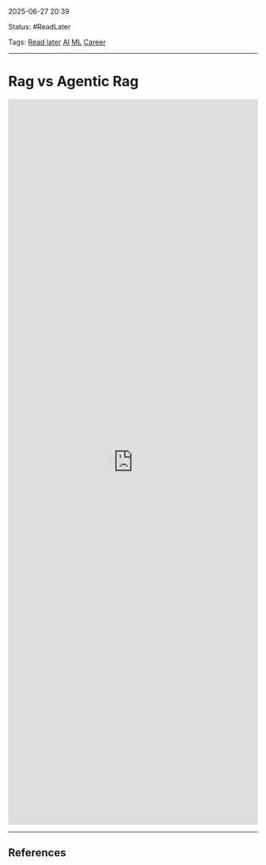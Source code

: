 
2025-06-27 20:39

Status: #ReadLater

Tags: [Read later](../../3%20-%20Tags/Read%20later.md) [AI](../../3%20-%20Tags/AI.md) [ML](../../3%20-%20Tags/ML.md) [Career](../../3%20-%20Tags/Career.md)

---
# Rag vs Agentic Rag
<iframe src="https://www.linkedin.com/embed/feed/update/urn:li:share:7344040590512201729" height="1467" width="504" frameborder="0" allowfullscreen="" title="Embedded post"></iframe>


---
## References
